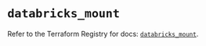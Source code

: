 # `databricks_mount`

Refer to the Terraform Registry for docs: [`databricks_mount`](https://registry.terraform.io/providers/databricks/databricks/1.96.0/docs/resources/mount).
